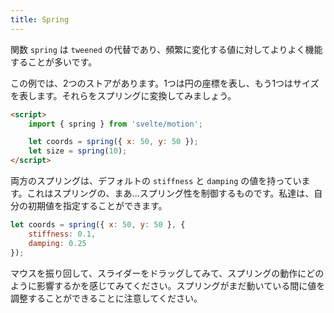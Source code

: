 ```yaml
---
title: Spring
---
```


関数 `spring` は `tweened` の代替であり、頻繁に変化する値に対してよりよく機能することが多いです。

この例では、2つのストアがあります。1つは円の座標を表し、もう1つはサイズを表します。それらをスプリングに変換してみましょう。

```html
<script>
	import { spring } from 'svelte/motion';

	let coords = spring({ x: 50, y: 50 });
	let size = spring(10);
</script>
```

両方のスプリングは、デフォルトの `stiffness` と `damping` の値を持っています。これはスプリングの、まあ...スプリング性を制御するものです。私達は、自分の初期値を指定することができます。

```js
let coords = spring({ x: 50, y: 50 }, {
	stiffness: 0.1,
	damping: 0.25
});
```

マウスを振り回して、スライダーをドラッグしてみて、スプリングの動作にどのように影響するかを感じてみてください。スプリングがまだ動いている間に値を調整することができることに注意してください。